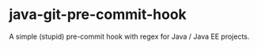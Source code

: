 # java-git-pre-commit-hook

A simple (stupid) pre-commit hook with regex for Java / Java EE projects.
